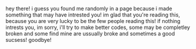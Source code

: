 hey there! i guess you found me randomly in a page because i made something that may have intrested you! im glad that you're reading this, because you are very lucky to be the few people reading this!
if nothing intrests you, im sorry, i'll try to make better codes, some may be completley broken and some find mine are ussually broke and sometimes a good sucsess! goodbye!
